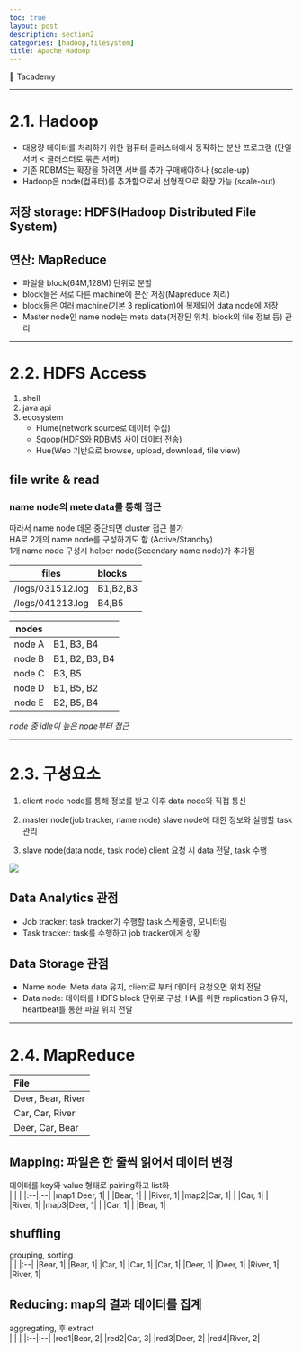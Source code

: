 ```yaml
---
toc: true
layout: post
description: section2
categories: [hadoop,filesystem]
title: Apache Hadoop
---
```

 
📎 Tacademy

---

# 2.1. Hadoop

- 대용량 데이터를 처리하기 위한 컴퓨터 클러스터에서 동작하는 분산 프로그램 (단일 서버 < 클러스터로 묶은 서버)  
- 기존 RDBMS는 확장을 하려면 서버를 추가 구매해야하나 (scale-up)
- Hadoop은 node(컴퓨터)를 추가함으로써 선형적으로 확장 가능 (scale-out)

 ## 저장 storage: HDFS(Hadoop Distributed File System)  
 ## 연산: MapReduce


- 파일을 block(64M,128M) 단위로 분할  
- block들은 서로 다른 machine에 분산 저장(Mapreduce 처리)  
- block들은 여러 machine(기본 3 replication)에 복제되어 data node에 저장  
- Master node인 name node는 meta data(저장된 위치, block의 file 정보 등) 관리  


---
# 2.2. HDFS Access

1) shell  
2) java api  
3) ecosystem  
    - Flume(network source로 데이터 수집)
    - Sqoop(HDFS와 RDBMS 사이 데이터 전송)
    - Hue(Web 기반으로 browse, upload, download, file view)
 
## file write & read

### name node의 mete data를 통해 접근
따라서 name node 데몬 중단되면 cluster 접근 불가  
HA로 2개의 name node를 구성하기도 함 (Active/Standby)  
1개 name node 구성시 helper node(Secondary name node)가 추가됨  

|files|blocks| 
|:-:|:--|
|/logs/031512.log | B1,B2,B3 |
|/logs/041213.log | B4,B5 |


|nodes|| 
|:-:|:--|
|node A| B1, B3, B4 |
|node B| B1, B2, B3, B4 |
|node C| B3, B5 |
|node D| B1, B5, B2 |
|node E| B2, B5, B4 |

*node 중 idle이 높은 node부터 접근*


---
# 2.3. 구성요소

1) client
node node를 통해 정보를 받고 이후 data node와 직접 통신  

2) master node(job tracker, name node)
slave node에 대한 정보와 실행할 task 관리  

3) slave node(data node, task node)
client 요청 시 data 전달, task 수행  



![]({{site.baseurl}}/images/mapreduce.png)


## Data Analytics 관점

- Job tracker: task tracker가 수행할 task 스케줄링, 모니터링
- Task tracker: task를 수행하고 job tracker에게 상황 

## Data Storage 관점

- Name node: Meta data 유지, client로 부터 데이터 요청오면 위치 전달
- Data node: 데이터를 HDFS block 단위로 구성, HA를 위한 replication 3 유지, heartbeat를 통한 파일 위치 전달




---
# 2.4. MapReduce

|File| 
|:--|
|Deer, Bear, River|
|Car, Car, River|
|Deer, Car, Bear|

## Mapping: 파일은 한 줄씩 읽어서 데이터 변경
데이터를 key와 value 형태로 pairing하고 list화  
|   |   |
|:--|:--|
|map1|Deer, 1|
|    |Bear, 1|
|    |River, 1|
|map2|Car, 1|
|    |Car, 1|
|    |River, 1|
|map3|Deer, 1|
|    |Car, 1|
|    |Bear, 1|


## shuffling
grouping, sorting  
|   |
|:--|
|Bear, 1|
|Bear, 1|
|Car, 1|
|Car, 1|
|Car, 1|
|Deer, 1|
|Deer, 1|
|River, 1|
|River, 1|


## Reducing: map의 결과 데이터를 집계
aggregating,  후 extract  
|   |   |
|:--|:--|
|red1|Bear, 2|
|red2|Car, 3|
|red3|Deer, 2|
|red4|River, 2|











